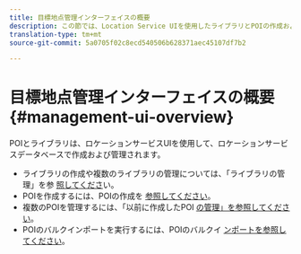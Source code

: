 ```yaml
---
title: 目標地点管理インターフェイスの概要
description: この節では、Location Service UIを使用したライブラリとPOIの作成および管理方法について説明します。
translation-type: tm+mt
source-git-commit: 5a0705f02c8ecd540506b628371aec45107df7b2

---
```



# 目標地点管理インターフェイスの概要 {#management-ui-overview}

POIとライブラリは、ロケーションサービスUIを使用して、ロケーションサービスデータベースで作成および管理されます。

* ライブラリの作成や複数のライブラリの管理については、「ライブラリの管理」を参 [照してくださ](/help/poi-mgmt-ui/manage-libraries-in-the-places-ui.md)い。
* POIを作成するには、POIの作成を [参照してください](/help/poi-mgmt-ui/create-a-poi-ui.md)。
* 複数のPOIを管理するには、「以前に作成したPOI [の管理」を参照してください](/help/poi-mgmt-ui/managing-pois-in-the-places-ui.md)。
* POIのバルクインポートを実行するには、POIのバルクイ [ンポートを参照してください](/help/poi-mgmt-ui/bulk-upload-pois.md)。
